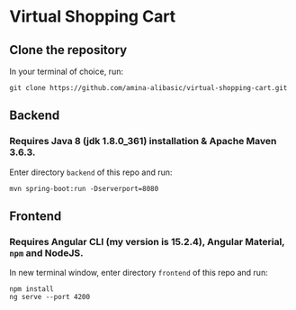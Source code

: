 # Virtual Shopping Cart

## Clone the repository
In your terminal of choice, run:
```
git clone https://github.com/amina-alibasic/virtual-shopping-cart.git
```
## Backend
### Requires Java 8 (jdk 1.8.0_361) installation & Apache Maven 3.6.3.
Enter directory `backend` of this repo and run:

```
mvn spring-boot:run -Dserverport=8080
```
## Frontend
### Requires Angular CLI (my version is 15.2.4), Angular Material, `npm` and NodeJS.
In new terminal window, enter directory `frontend` of this repo and run:
```
npm install
ng serve --port 4200
```
